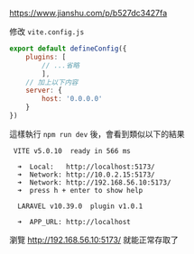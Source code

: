 https://www.jianshu.com/p/b527dc3427fa

修改 `vite.config.js`

``` js
export default defineConfig({
    plugins: [
        // ...省略
        ],
    // 加上以下内容
    server: {
        host: '0.0.0.0'
    }
})
```

這樣執行 `npm run dev` 後，會看到類似以下的結果

```
 VITE v5.0.10  ready in 566 ms

  ➜  Local:   http://localhost:5173/
  ➜  Network: http://10.0.2.15:5173/
  ➜  Network: http://192.168.56.10:5173/
  ➜  press h + enter to show help

  LARAVEL v10.39.0  plugin v1.0.1

  ➜  APP_URL: http://localhost
```

瀏覽 http://192.168.56.10:5173/ 就能正常存取了
